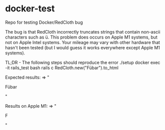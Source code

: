 # docker-test
Repo for testing Docker/RedCloth bug

The bug is that RedCloth incorrectly truncates strings that contain non-ascii
characters such as ü.  This problem does occurs on Apple M1 systems, but not
on Apple Intel systems.  Your mileage may vary with other hardware that hasn't
been tested (but I would guess it works everywhere except Apple M1 systems).

TL;DR - The following steps should reproduce the error
    ./setup
    docker exec -it rails_test bash
    rails c
    RedCloth.new("Fübar").to_html

Expected results:
    => "<p>Fübar</p>"

Results on Apple M1:
    => "<p>F</p>"
